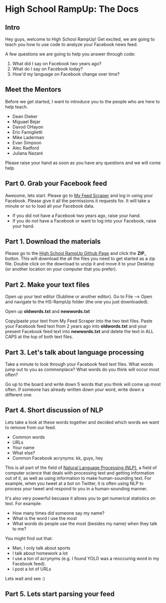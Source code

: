High School RampUp: The Docs
=========

Intro
---
Hey guys, welcome to High School RampUp! Get excited, we are going to teach you how to use code to analyze your Facebook news feed.

A few questions we are going to help you answer through code:
1. What did I say on Facebook two years ago?
2. What do I say on Facebook today?
3. How'd my language on Facebook change over time?

Meet the Mentors
---
Before we get started, I want to introduce you to the people who are here to help teach.
* Dean Dieker
* Miguael Bejar
* Davod OHayon 
* Eric Famiglietti
* Mike Laderman
* Evan Simpson 
* Alec Radford 
* Juliana Nazar&eacute;

Please raise your hand as soon as you have any questions and we will come help.

Part 0. Grab your Facebook feed
---
Awesome, lets start. Please go to [My Feed Scraper](http://myfeedscraper.herokuapp.com) and log in using your Facebook. Please give it all the permissions it requests for. It will take a minute or so to load all your Facebook data.
* If you did not have a Facebook two years ago, raise your hand.
* If you do not have a Facebook or want to log into your Facebook, raise your hand.

Part 1. Download the materials
---
Please go to the [High School RampUp Github Page](https://github.com/rampup/hs-rampup) and click the __ZIP___ button. This will download the all the files you need to get started as a zip file. Double click on the download to unzip it and move it to your Desktop (or another location on your computer that you prefer).

Part 2. Make your text files
---
Open up your text editor (Sublime or another editor). Go to File --> Open and navigate to the HS-RampUp folder (the one you just downloaded). 

Open up __oldwords.txt__ and __newwords.txt__

Copy/paste your text from My Feed Scraper into the two text files. Paste your Facebook feed text from 2 years ago into __oldwords.txt__ and your present Facebook feed text into __newwords.txt__ and delete the text in ALL CAPS at the top of both text files.

Part 3. Let's talk about language processing
---

Take a minute to look through your Facebook feed text files. What words jump out to you as commonplace? What words do you think will occur most often?

Go up to the board and write down 5 words that you think will come up most often. If someone has already written down your word, write down a different one.

Part 4. Short discussion of NLP
---

Lets take a look at these words together and decided which words we want to remove from our feed.
* Common words
* URLs
* Your name
* What else?
* Common Facebook acrynyms: kk, guys, hey

This is all part of the field of [Natural Language Processing (NLP)](http://en.wikipedia.org/wiki/Natural_language_processing), a field of computer science that deals with processing text and getting information out of it, as well as using information to make human-sounding text. For example, when you tweet at a bot on Twitter, it is often using NLP to process your tweet and respond to you in a human-sounding manner.

It's also very powerful becuase it allows you to get numerical statistics on text. For example:
* How many times did someone say my name?
* What is the word I use the most
* What words do people use the most (besides my name) when they talk to me?

You might find out that:
* Man, I only talk about sports
* I talk about homework a lot
* I use a ton of acrynyms (e.g. I found YOLO was a reoccuring word in my Facebook feed).
* I post a lot of URLs

Lets wait and see :)

Part 5. Lets start parsing your feed
---



